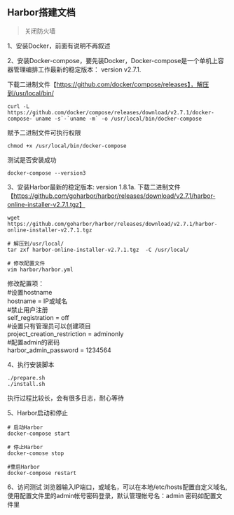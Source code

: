 ## Harbor搭建文档

>关闭防火墙

1、安装Docker，前面有说明不再叙述

2、安装Docker-compose，要先装Docker，Docker-compose是一个单机上容器管理编排工作最新的稳定版本：
version v2.7.1. 

下载二进制文件【https://github.com/docker/compose/releases】，解压到/usr/local/bin/ 
```shell
curl -L https://github.com/docker/compose/releases/download/v2.7.1/docker-compose-`uname -s`-`uname -m` -o /usr/local/bin/docker-compose
```

赋予二进制文件可执行权限
```shell
chmod +x /usr/local/bin/docker-compose
```

测试是否安装成功 
```shell
docker-compose --version3
```


3、安装Harbor最新的稳定版本: version 1.8.1a. 
下载二进制文件【https://github.com/goharbor/harbor/releases/download/v2.7.1/harbor-online-installer-v2.7.1.tgz】 
```shell
wget  https://github.com/goharbor/harbor/releases/download/v2.7.1/harbor-online-installer-v2.7.1.tgz
```

```shell
# 解压到/usr/local/ 
tar zxf harbor-online-installer-v2.7.1.tgz  -C /usr/local/ 

# 修改配置文件
vim harbor/harbor.yml
```

修改配置项：     
#设置hostname     
hostname = IP或域名     
#禁止用户注册     
self_registration = off     
#设置只有管理员可以创建项目     
project_creation_restriction = adminonly     
#配置admin的密码     
harbor_admin_password = 1234564

4、执行安装脚本
```shell
./prepare.sh
./install.sh
```
执行过程比较长，会有很多日志，耐心等待  

5、Harbor启动和停止
```shell
# 启动Harbor
docker-compose start   

# 停止Harbor   
docker-comose stop   

#重启Harbor   
docker-compose restart
```

6、访问测试
浏览器输入IP端口，或域名，可以在本地/etc/hosts配置自定义域名,使用配置文件里的admin帐号密码登录，默认管理帐号名：admin   密码如配置文件里

